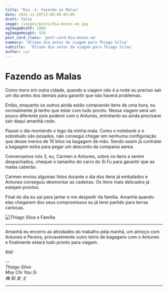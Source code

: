 ```yaml
---
title: "Dia -1: Fazendo as Malas"
date: 2022-11-20T23:00:00-03:00
draft: false
image: /images/posts/dia-menos-um.jpg
ogImageWidth: 1080
ogImageHeight: 428
post_card_class: 'post-card-dia-menos-um'
summary: 'Último dia antes da viagem para Thiago Silva'
subtitle:  'Último dia antes da viagem para Thiago Silva'
author: cys
---
```


# Fazendo as Malas

Como moro em outra cidade, quando a viagem não é a noite eu preciso sair um dia antes dos demais para garantir que não haverá problemas.

Então, enquanto os outros ainda estão comprando itens de uma hora, eu normalmente já tenho que estar com tudo pronto. Nessa viagem será um pouco diferente pois poderei com o Antunes, entretanto eu ainda precisarei sair daqui amanhã cedo.

Passei o dia montando o lego da minha mala. Como o notebook e o sobretudo são pesados, não consegui chegar em nenhuma configuração que desse menos de 10 kilos na bagagem de mão. Sendo assim já contratei a bagagem extra para pegar um desconto da compania aerea.

Conversamos nós 3, eu, Carmen e Antunes, sobre os itens a serem despachados, chequei o tamanho do carro do Si Fu para garantir que as malas caberão.

Carmen enviou algumas fotos durante o dia dos itens já embalados e Antunes conseguiu desmontar as cadeiras. Os itens mais delicados já estejam prontos.

Final do dia eu sai para jantar e me despedir da família. Amanhã quando elas chegarem dos seus compromissos eu já terei partido para terras cariocas.

![Thiago Silva e Família](/images/posts/dia-menos-um/jantar-despedida.jpg)

***

Amanhã eu encerro as atividades do trabalho pela manhã, um almoço com Antunes e Pereira, provavelmente outro tetris de bagagens com o Antunes e finalmente estará tudo pronto para viagem.

Até!

--  
_Thiago Silva_  
_Moy Chi Yau Si_  
_梅 知 友 士_  

***